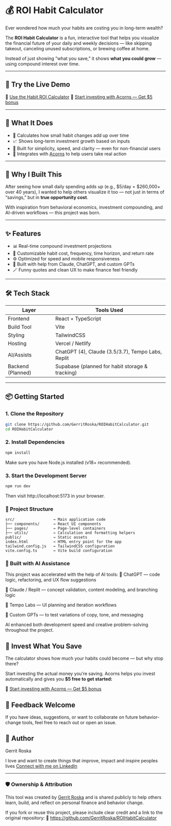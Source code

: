 # 💰 ROI Habit Calculator

Ever wondered how much your habits are costing you in long-term wealth?

The **ROI Habit Calculator** is a fun, interactive tool that helps you visualize the financial future of your daily and weekly decisions — like skipping takeout, canceling unused subscriptions, or brewing coffee at home.

Instead of just showing “what you save,” it shows **what you could grow** — using compound interest over time.

---

## 🎯 Try the Live Demo

🔗 [Use the Habit ROI Calculator](https://roi-habit-calculator.netlify.app/)
🌱 [Start investing with Acorns — Get $5 bonus](https://www.acorns.com/share/?first_name=Gerrit&shareable_code=QM3PVD3)

---

## 🚀 What It Does

- 🔢 Calculates how small habit changes add up over time
- 📈 Shows long-term investment growth based on inputs
- 🎨 Built for simplicity, speed, and clarity — even for non-financial users
- 💸 Integrates with [Acorns](https://www.acorns.com) to help users take real action

---

## 🧠 Why I Built This

After seeing how small daily spending adds up (e.g., $5/day = $260,000+ over 40 years), I wanted to help others visualize it too — not just in terms of “savings,” but in **true opportunity cost**.

With inspiration from behavioral economics, investment compounding, and AI-driven workflows — this project was born.

---

## ✨ Features

- 📊 Real-time compound investment projections
- 🧮 Customizable habit cost, frequency, time horizon, and return rate
- ⚙️ Optimized for speed and mobile responsiveness
- 🧠 Built with help from Claude, ChatGPT, and custom GPTs
- 🪄 Funny quotes and clean UX to make finance feel friendly

---

## 🛠 Tech Stack

| Layer         | Tools Used                         |
|---------------|-------------------------------------|
| Frontend      | React + TypeScript                 |
| Build Tool    | Vite                               |
| Styling       | TailwindCSS                        |
| Hosting       | Vercel / Netlify                   |
| AI/Assists    | ChatGPT (4), Claude (3.5/3.7), Tempo Labs, Replit |
| Backend (Planned) | Supabase (planned for habit storage & tracking) |

---

## 📦 Getting Started

### 1. Clone the Repository

```bash
git clone https://github.com/GerritRoska/ROIHabitCalculator.git
cd ROIHabitCalculator

```
### 2. Install Dependencies  
```bash
npm install
```
Make sure you have Node.js installed (v18+ recommended).

### 3. Start the Development Server
```bash
npm run dev
```
Then visit http://localhost:5173 in your browser.

### 📁 Project Structure

```
src/                 → Main application code
├── components/      → React UI components
├── pages/           → Page-level containers
├── utils/           → Calculation and formatting helpers
public/              → Static assets
index.html           → HTML entry point for the app
tailwind.config.js   → TailwindCSS configuration
vite.config.ts       → Vite build configuration
```


### 🤖 Built with AI Assistance
This project was accelerated with the help of AI tools:
🤖 ChatGPT — code logic, refactoring, and UX flow suggestions

🤖 Claude / Replit — concept validation, content modeling, and branching logic

🧩 Tempo Labs — UI planning and iteration workflows

🧠 Custom GPTs — to test variations of copy, tone, and messaging

AI enhanced both development speed and creative problem-solving throughout the project.

## 🌱 Invest What You Save
The calculator shows how much your habits could become — but why stop there?

Start investing the actual money you’re saving.
Acorns helps you invest automatically and gives you **$5 free to get started:**

🔗 [Start investing with Acorns — Get $5 bonus](https://www.acorns.com/share/?first_name=Gerrit&shareable_code=QM3PVD3)

## 🙌 Feedback Welcome
If you have ideas, suggestions, or want to collaborate on future behavior-change tools, feel free to reach out or open an issue.

## 👤 Author
Gerrit Roska

I love and want to create things that improve, impact and inspire peoples lives
[Connect with me on LinkedIn](https://www.linkedin.com/in/gerritroska/)

---
### 🛡️ Ownership & Attribution

This tool was created by [Gerrit Roska](https://www.linkedin.com/in/gerritroska/) and is shared publicly to help others learn, build, and reflect on personal finance and behavior change.

If you fork or reuse this project, please include clear credit and a link to the original repository:
🔗 https://github.com/GerritRoska/ROIHabitCalculator
